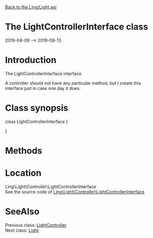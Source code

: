[Back to the Ling/Light api](https://github.com/lingtalfi/Light/blob/master/doc/api/Ling/Light.md)



The LightControllerInterface class
================
2019-04-09 --> 2019-08-13






Introduction
============

The LightControllerInterface interface.

A controller should not have any particular method, but I create this interface just in case
one day it does.



Class synopsis
==============


class <span class="pl-k">LightControllerInterface</span>  {

}






Methods
==============






Location
=============
Ling\Light\Controller\LightControllerInterface<br>
See the source code of [Ling\Light\Controller\LightControllerInterface](https://github.com/lingtalfi/Light/blob/master/Controller/LightControllerInterface.php)



SeeAlso
==============
Previous class: [LightController](https://github.com/lingtalfi/Light/blob/master/doc/api/Ling/Light/Controller/LightController.md)<br>Next class: [Light](https://github.com/lingtalfi/Light/blob/master/doc/api/Ling/Light/Core/Light.md)<br>
